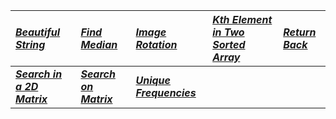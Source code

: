 |[_Beautiful String_](Solution/Beautiful_String.py)|[_Find Median_](Solution/Find_Median.py)|[_Image Rotation_](Solution/Image_Rotation.py)|[_Kth Element in Two Sorted Array_](Solution/Kth_Element_in_Two_Sorted_Array.py)|[_Return Back_ ](Solution/Return_Back.py)| 
|:---|:---|:---|:---|:---|
|**[_Search in a 2D Matrix_](Solution/Search_in_a_2D_matrix.py)**|**[_Search on Matrix_](Solution/Search_on_Matrix.py)**|**[_Unique Frequencies_ ](Solution/Unique_Frequencies.py)**|  
